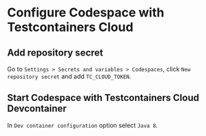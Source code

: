 # Configure Codespace with Testcontainers Cloud

## Add repository secret

Go to `Settings > Secrets and variables > Codespaces`, click `New repository secret` and
add `TC_CLOUD_TOKEN`.

## Start Codespace with Testcontainers Cloud Devcontainer

In `Dev container configuration` option select `Java 8`.
